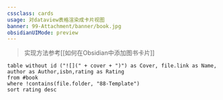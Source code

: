 ```yaml
---
cssclass: cards
usage: 对dataview表格渲染成卡片视图
banner: 99-Attachment/banner/book.jpg
obsidianUIMode: preview
---
```


> 实现方法参考[[如何在Obsidian中添加图书卡片]]

```dataview
table without id ("![](" + cover + ")") as Cover, file.link as Name, author as Author,isbn,rating as Rating
from #book 
where !contains(file.folder, "88-Template") 
sort rating desc

```